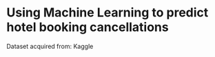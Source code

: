 # Using Machine Learning to predict hotel booking cancellations
Dataset acquired from: Kaggle  <a href="https://www.kaggle.com/datasets/jessemostipak/hotel-booking-demand"></a>
